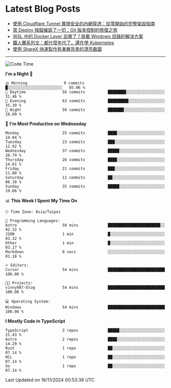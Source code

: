 # Latest Blog Posts
<!-- BLOG-POST-LIST:START -->
- [使用 Cloudflare Tunnel 實現安全的內網穿透：從零開始的完整架設指南](https://www.vinny987.xyz/blog/2024/secure-local-server-exposure-with-cloudflare-tunnel-a-complete-setup-guide-from-scratch/)
- [當 Deploy 按鈕摧毀了一切：Git 版本控制的修復之旅](https://www.vinny987.xyz/blog/2024/when-deploy-button-breaks-everything-a-git-recovery-journey/)
- [WSL 中的 Docker Layer 去哪了？掛載 Windows 目錄的解決方案](https://www.vinny987.xyz/blog/2024/where-are-docker-layers-in-wsl-a-simple-mount-solution/)
- [鐵人賽系列文：都什麼年代了，還在學 Kubernetes](https://www.vinny987.xyz/blog/2024/ithome-ironman-2024-thoughts/)
- [使用 ShareX 快速製作有漸層背景的漂亮截圖](https://www.vinny987.xyz/blog/2024/use-sharex-to-quickly-create-beautiful-screenshots-with-gradient-backgrounds/)
<!-- BLOG-POST-LIST:END -->

---

<!--START_SECTION:waka-->
![Code Time](http://img.shields.io/badge/Code%20Time-436%20hrs%2058%20mins-blue)

**I'm a Night 🦉** 

```text
🌞 Morning                9 commits           █░░░░░░░░░░░░░░░░░░░░░░░░   05.06 % 
🌆 Daytime                56 commits          ████████░░░░░░░░░░░░░░░░░   31.46 % 
🌃 Evening                63 commits          █████████░░░░░░░░░░░░░░░░   35.39 % 
🌙 Night                  50 commits          ███████░░░░░░░░░░░░░░░░░░   28.09 % 
```
📅 **I'm Most Productive on Wednesday** 

```text
Monday                   25 commits          ████░░░░░░░░░░░░░░░░░░░░░   14.04 % 
Tuesday                  23 commits          ███░░░░░░░░░░░░░░░░░░░░░░   12.92 % 
Wednesday                37 commits          █████░░░░░░░░░░░░░░░░░░░░   20.79 % 
Thursday                 26 commits          ████░░░░░░░░░░░░░░░░░░░░░   14.61 % 
Friday                   21 commits          ███░░░░░░░░░░░░░░░░░░░░░░   11.80 % 
Saturday                 11 commits          ██░░░░░░░░░░░░░░░░░░░░░░░   06.18 % 
Sunday                   35 commits          █████░░░░░░░░░░░░░░░░░░░░   19.66 % 
```


📊 **This Week I Spent My Time On** 

```text
🕑︎ Time Zone: Asia/Taipei

💬 Programming Languages: 
Astro                    50 mins             ███████████████████████░░   92.32 % 
JSON                     1 min               █░░░░░░░░░░░░░░░░░░░░░░░░   03.32 % 
Other                    1 min               █░░░░░░░░░░░░░░░░░░░░░░░░   03.17 % 
Markdown                 0 secs              ░░░░░░░░░░░░░░░░░░░░░░░░░   01.18 % 

🔥 Editors: 
Cursor                   54 mins             █████████████████████████   100.00 % 

🐱‍💻 Projects: 
vinny987-blog            54 mins             █████████████████████████   100.00 % 

💻 Operating System: 
Windows                  54 mins             █████████████████████████   100.00 % 
```

**I Mostly Code in TypeScript** 

```text
TypeScript               3 repos             █████░░░░░░░░░░░░░░░░░░░░   21.43 % 
Astro                    2 repos             ████░░░░░░░░░░░░░░░░░░░░░   14.29 % 
Rust                     1 repo              ██░░░░░░░░░░░░░░░░░░░░░░░   07.14 % 
HCL                      1 repo              ██░░░░░░░░░░░░░░░░░░░░░░░   07.14 % 
Go                       1 repo              ██░░░░░░░░░░░░░░░░░░░░░░░   07.14 % 
```




 Last Updated on 16/11/2024 00:53:36 UTC
<!--END_SECTION:waka-->

<!--
**vincent97277/vincent97277** is a ✨ _special_ ✨ repository because its `README.md` (this file) appears on your GitHub profile.

Here are some ideas to get you started:

- 🔭 I’m currently working on ...
- 🌱 I’m currently learning ...
- 👯 I’m looking to collaborate on ...
- 🤔 I’m looking for help with ...
- 💬 Ask me about ...
- 📫 How to reach me: ...
- 😄 Pronouns: ...
- ⚡ Fun fact: ...
-->
